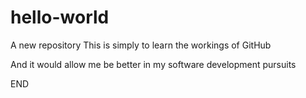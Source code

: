 # hello-world
A new repository 
This is simply to learn the workings of GitHub 

And it would allow me be better in my software development pursuits

END
